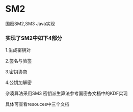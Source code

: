 # SM2
国密SM2,SM3 Java实现

### 实现了SM2中如下4部分

  1.生成密钥对

  2.签名与验签

  3.密钥协商

  4.公钥加解密

杂凑算法采用SM3
密钥派生算法参考国密办文档中的KDF实现

具体可查看resouces中三个文档

